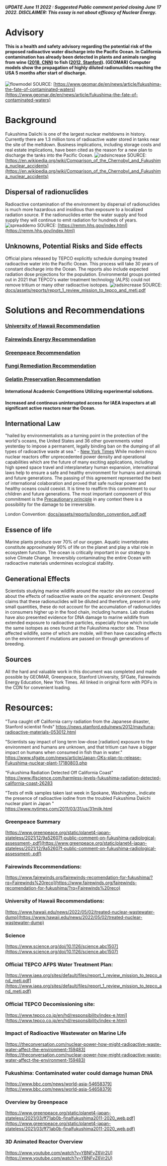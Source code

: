 
##### UPDATE June 11 2022 : Suggested Public comment period closing June 17 2022.  DISCLAIMER: This essay is not about efficacy of Nuclear Energy. 


# Advisory
#### This is a health and safety advisory regarding the potential risk of the proposed radioactive water discharge into the Pacific Ocean. In California contamination has already been detected in plants and animals ranging from wine ([2018, CNN](https://edition.cnn.com/2018/07/23/health/california-wine-radioactive-fukushima-trnd/index.html)) to fish ([2012, Stanford](https://news.stanford.edu/news/2012/may/tuna-radioactive-materials-053012.html)). (GEOMAR) Computer models show the propagation of highly diluted radionuclides reaching the USA 5 months after start of discharge. 

![flowmodel](docs/assets/img/compmodel.png)
SOURCE: [https://www.geomar.de/en/news/article/fukushima-the-fate-of-contaminated-waters](https://www.geomar.de/en/news/article/fukushima-the-fate-of-contaminated-waters)


# Background 
Fukushima Daiichi is one of the largest nuclear meltdowns in history. Currently there are 1.3 million tons of radioactive water stored in tanks near the site of the meltdown. Business implications, including storage costs and real estate implications, have been cited as the reason for a new plan to discharge the tanks into the Pacific Ocean.
![radsincrease](docs/assets/img/flowers.jpg) 
SOURCE: [https://en.wikipedia.org/wiki/Comparison_of_the_Chernobyl_and_Fukushima_nuclear_accidents](https://en.wikipedia.org/wiki/Comparison_of_the_Chernobyl_and_Fukushima_nuclear_accidents)




## Dispersal of radionuclides
Radioactive contamination of the environment by dispersal of radionuclides is much more hazardous and insidious than exposure to a localized radiation source. If the radionuclides enter the water supply and food supply they will continue to emit radiation for hundreds of years.
![spreaddemo](docs/assets/img/radsb.png) 
SOURCE: [https://remm.hhs.gov/index.html](https://remm.hhs.gov/index.html)


## Unknowns, Potential Risks and Side effects 
Official plans released by TEPCO explicitly schedule dumping treated radioactive water into the Pacific Ocean. This process will take 30 years of constant discharge into the Ocean. The reports also include expected radiation dose projections for the population. Environmental groups pointed out in 2021 that TEPCO's water treatment technology (ALPS) could not remove tritium or many other radioactive isotopes.
![radsincrease](docs/assets/img/alps2x.png) 
SOURCE: [docs/assets/reports/report_1_review_mission_to_tepco_and_meti.pdf](docs/assets/reports/report_1_review_mission_to_tepco_and_meti.pdf)


# Solutions and Recommendations 
### [University of Hawaii Recommendation](https://www.hawaii.edu/news/2022/05/02/treated-nuclear-wastewater-dump)
### [Fairewinds Energy Recommendation](https://www.fairewinds.org/fairewinds-recomendation-for-fukushima/?rq=Fairewinds%20reco)
### [Greenpeace Recommendation](https://www.greenpeace.org/static/planet4-japan-stateless/2021/03/ff71ab0b-finalfukushima2011-2020_web.pdf)
### [Fungi Remediation Recommendation](https://sign.moveon.org/petitions/implement-paul-stamets)
### [Gelatin Preservation Recommendation](https://gelatin1 )
#### International Academic Competitions Utilizing experimental solutions. 
#### Increased and continous uninterupted access for IAEA inspectors at all significant active reactors near the Ocean. 


## International Law
"hailed by environmentalists as a turning point in the protection of the world's oceans, the United States and 36 other governments voted yesterday to impose a permanent, legally binding ban on the dumping of all types of radioactive waste at sea." - [New York Times](https://www.nytimes.com/1993/11/13/world/nations-back-ban-on-atomic-dumping.html)
While modern micro nuclear reactors offer unprecedented power density and operational capabilities which are the future of many exciting applications, including high speed space travel and interplanetary human expansion, international laws help to ensure a safe and healthy environment for humans and animals and future generations. The passing of this agreement represented the best of international colaboration and proved that safe nuclear power and healthy oceans could coexist. It is time to reaffirm this commitment to our children and future generations. The most important component of this commitment is the [Precautionary principle](https://en.wikipedia.org/wiki/Precautionary_principle) in any context there is a possibility for the damage to be irreversible. 

London Convention: [docs/assets/reports/london_convention_pdf.pdf](docs/assets/reports/london_convention_pdf.pdf)




## Essence of life
Marine plants produce over 70% of our oxygen. Aquatic invertebrates constitute approximately 90% of life on the planet and play a vital role in ecosystem function. The ocean is critically important in our strategy to solve Climate Change. Irreversibly contaminating the entire Ocean with radioactive materials undermines ecological stability.

 
## Generational Effects
Scientists studying marine wildlife around the reactor site are concerned about the effects of radioactive waste on the aquatic environment. Despite claims that these radionuclides will be diluted and therefore, present in only small quantities, these do not account for the accumulation of radionuclides in consumers higher up in the food chain, including humans. Lab studies have also presented evidence for DNA damage to marine wildlife from extended exposure to radioactive particles, especially those which include the same isotopes as ones found at the Fukushima reactor site. These affected wildlife, some of which are mobile, will then have cascading effects on the environment if mutations are passed on through generations of breeding.



## Sources 
All the hard and valuable work in this document was completed and made possible by GEOMAR, Greenpeace, Stanford University, SFGate, Fairewinds Energy Education, New York Times. All linked in original form with PDFs in the CDN for convenient loading.


# Resources: 
"Tuna caught off California carry radiation from the Japanese disaster, Stanford scientist finds" 
https://news.stanford.edu/news/2012/may/tuna-radioactive-materials-053012.html

"Scientists say impact of long term low-dose [radiation] exposure to the environment and humans are unknown, and that tritium can have a bigger impact on humans when consumed in fish than in water."
https://www.sfgate.com/news/article/Japan-OKs-plan-to-release-Fukushima-nuclear-plant-17180803.php

"Fukushima Radiation Detected Off California Coast"
https://www.iflscience.com/harmless-levels-fukushima-radiation-detected-california-coast-26283

"Tests of milk samples taken last week in Spokane, Washington., indicate the presence of radioactive iodine from the troubled Fukushima Daiichi nuclear plant in Japan " 
https://www.nytimes.com/2011/03/31/us/31milk.html

### Greenpeace Summary
[https://www.greenpeace.org/static/planet4-japan-stateless/2021/12/9a52607f-public-comment-on-fukushima-radiological-assessment-.pdf](https://www.greenpeace.org/static/planet4-japan-stateless/2021/12/9a52607f-public-comment-on-fukushima-radiological-assessment-.pdf)

### Fairewinds Recommendations:
[https://www.fairewinds.org/fairewinds-recomendation-for-fukushima/?rq=Fairewinds%20reco](https://www.fairewinds.org/fairewinds-recomendation-for-fukushima/?rq=Fairewinds%20reco)

### University of Hawaii Recommendations:
[https://www.hawaii.edu/news/2022/05/02/treated-nuclear-wastewater-dump](https://www.hawaii.edu/news/2022/05/02/treated-nuclear-wastewater-dump)

### Science 
[https://www.science.org/doi/10.1126/science.abc1507](https://www.science.org/doi/10.1126/science.abc1507)

### Official TEPCO AFPS Water Treatment Plan:
[https://www.iaea.org/sites/default/files/report_1_review_mission_to_tepco_and_meti.pdf](https://www.iaea.org/sites/default/files/report_1_review_mission_to_tepco_and_meti.pdf)

### Official TEPCO Decomissioning site:
[https://www.tepco.co.jp/en/hd/responsibility/index-e.html](https://www.tepco.co.jp/en/hd/responsibility/index-e.html)

### Impact of Radioactive Wastewater on Marine Life
[https://theconversation.com/nuclear-power-how-might-radioactive-waste-water-affect-the-environment-159483](https://theconversation.com/nuclear-power-how-might-radioactive-waste-water-affect-the-environment-159483)

### Fukushima: Contaminated water could damage human DNA
[https://www.bbc.com/news/world-asia-54658379](https://www.bbc.com/news/world-asia-54658379)

### Overview by Greenpeace 

[https://www.greenpeace.org/static/planet4-japan-stateless/2021/03/ff71ab0b-finalfukushima2011-2020_web.pdf](https://www.greenpeace.org/static/planet4-japan-stateless/2021/03/ff71ab0b-finalfukushima2011-2020_web.pdf)

### 3D Animated Reactor Overview
[https://www.youtube.com/watch?v=YBNFvZ6Vr2U](https://www.youtube.com/watch?v=YBNFvZ6Vr2U)


